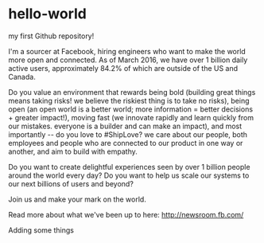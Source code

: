 # hello-world
my first Github repository!

I'm a sourcer at Facebook, hiring engineers who want to make the world more open and connected. As of March 2016, we have over 1 billion daily active users, approximately 84.2% of which are outside of the US and Canada. 

Do you value an environment that rewards being bold (building great things means taking risks! we believe the riskiest thing is to take no risks), being open (an open world is a better world; more information = better decisions + greater impact!), moving fast (we innovate rapidly and learn quickly from our mistakes. everyone is a builder and can make an impact), and most importantly -- do you love to #ShipLove? we care about our people, both employees and people who are connected to our product in one way or another, and aim to build with empathy.

Do you want to create delightful experiences seen by over 1 billion people around the world every day?
Do you want to help us scale our systems to our next billions of users and beyond? 

Join us and make your mark on the world. 

Read more about what we've been up to here: http://newsroom.fb.com/

Adding some things

